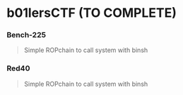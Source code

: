 b01lersCTF (TO COMPLETE)
=======

<h3> Bench-225 </h3>

> Simple ROPchain to call system with binsh

<h3> Red40 </h3>

> Simple ROPchain to call system with binsh

